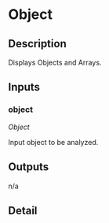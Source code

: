 # Object

## Description
Displays Objects and Arrays.

## Inputs
### object

*Object*

Input object to be analyzed.

## Outputs
n/a

## Detail

